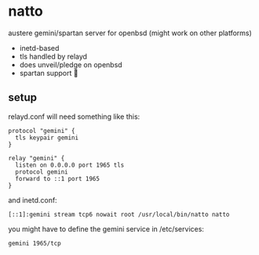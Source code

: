 # natto

austere gemini/spartan server for openbsd (might work on other platforms)

* inetd-based
* tls handled by relayd
* does unveil/pledge on openbsd
* spartan support 💪


## setup

relayd.conf will need something like this:
```
protocol "gemini" {
  tls keypair gemini
}

relay "gemini" {
  listen on 0.0.0.0 port 1965 tls
  protocol gemini
  forward to ::1 port 1965
}
```

and inetd.conf:
```
[::1]:gemini stream tcp6 nowait root /usr/local/bin/natto natto
```

you might have to define the gemini service in /etc/services:
```
gemini 1965/tcp
```

